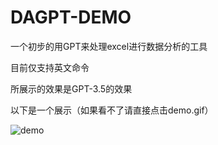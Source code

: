 # DAGPT-DEMO

一个初步的用GPT来处理excel进行数据分析的工具

目前仅支持英文命令

所展示的效果是GPT-3.5的效果

以下是一个展示（如果看不了请直接点击demo.gif）

![demo](./demo.gif)





